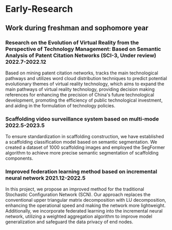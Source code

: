 # Early-Research
## Work during freshman and sophomore year

### Research on the Evolution of Virtual Reality from the Perspective of Technology Management: Based on Semantic Analysis of Patent Citation Networks (SCI-3, Under review)  2022.7-2022.12
Based on mining patent citation networks, tracks the main technological pathways and utilizes word cloud distribution techniques to predict potential evolutionary themes of virtual reality technology, which aims to expand the main pathways of virtual reality technology, providing decision making references for enhancing the precision of China's future technological development, promoting the efficiency of public technological investment, and aiding in the formulation of technology policies.

### Scaffolding video surveillance system based on multi-mode   2022.5-2023.5
To ensure standardization in scaffolding construction, we have established a scaffolding classification model based on semantic segmentation. We created a dataset of 1000 scaffolding images and employed the SegFormer algorithm to achieve more precise semantic segmentation of scaffolding components.

### Improved federation learning method based on incremental neural network   2021.12-2022.5
In this project, we propose an improved method for the traditional Stochastic Configuration Network (SCN). Our approach replaces the conventional upper triangular matrix decomposition with LU decomposition, enhancing the operational speed and making the network more lightweight. Additionally, we incorporate federated learning into the incremental neural network, utilizing a weighted aggregation algorithm to improve model generalization and safeguard the data privacy of end nodes.
